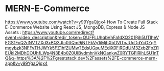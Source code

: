 # MERN-E-Commerce
https://www.youtube.com/watch?v=y99YgaQjgx4
How To Create Full Stack E-Commerce Website Using React JS, MongoDB, Express & Node JS
Assets : https://www.youtube.com/redirect?event=video_description&redir_token=QUFFLUhqbVhFa1dXQ201Rjh5UTlheVFGS1FoQ2dNVTZXd3xBQ3Jtc0ttQm9jNTFkVy1iMjhXbDVITnJUcDdYcGZqYmgybzk3NFFvTHJWYk5FZ1hfZUMwTEdsUGpuMEdiX0FjRDdUM3Zxb2FpZi1EUkI2MDhDOUhfLWp4N3E4b0Z0UlBvdmhnVkNOankwZ0RYTGFlRlhLSU1nTQ&q=https%3A%2F%2Fgreatstack.dev%2Fassets%2FE-commerce-mern-app&v=y99YgaQjgx4


